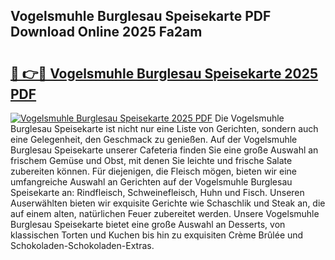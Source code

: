 ## Vogelsmuhle Burglesau Speisekarte PDF Download Online 2025 Fa2am

# <h2><a href="http://gc8aro.nevu.top/?p=Vogelsmuhle+Burglesau+Speisekarte">🔗 👉🔴 Vogelsmuhle Burglesau Speisekarte 2025 PDF</a></h2>

[![Vogelsmuhle Burglesau Speisekarte 2025 PDF](https://i.imgur.com/dBaPXMq.png)](http://gc8aro.nevu.top/?p=Vogelsmuhle+Burglesau+Speisekarte)
Die Vogelsmuhle Burglesau Speisekarte ist nicht nur eine Liste von Gerichten, sondern auch eine Gelegenheit, den Geschmack zu genießen. Auf der Vogelsmuhle Burglesau Speisekarte unserer Cafeteria finden Sie eine große Auswahl an frischem Gemüse und Obst, mit denen Sie leichte und frische Salate zubereiten können. Für diejenigen, die Fleisch mögen, bieten wir eine umfangreiche Auswahl an Gerichten auf der Vogelsmuhle Burglesau Speisekarte an: Rindfleisch, Schweinefleisch, Huhn und Fisch. Unseren Auserwählten bieten wir exquisite Gerichte wie Schaschlik und Steak an, die auf einem alten, natürlichen Feuer zubereitet werden. Unsere Vogelsmuhle Burglesau Speisekarte bietet eine große Auswahl an Desserts, von klassischen Torten und Kuchen bis hin zu exquisiten Crème Brûlée und Schokoladen-Schokoladen-Extras.
